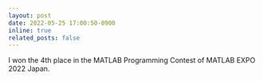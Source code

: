 ```yaml
---
layout: post
date: 2022-05-25 17:00:50-0900
inline: true
related_posts: false
---
```


I won the 4th place in the MATLAB Programming Contest of MATLAB EXPO 2022 Japan.